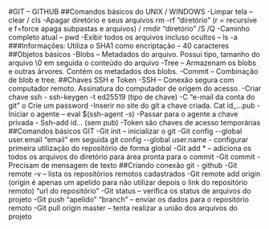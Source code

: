 #GIT – GITHUB
##Comandos básicos do UNIX / WINDOWS
-Limpar tela – clear / cls
-Apagar diretório e seus arquivos rm -rf “diretório” (r = recursive e f=force apaga subpastas e arquivos) / rmdir “diretório” /S /Q
-Caminho completo atual – pwd
-Exibir todos os arquivos incluso ocultos – ls -a
###Informações:
Utiliza o SHA1 como encriptação – 40 caracteres 
##Objetos básicos
-Blobs – Metadados do arquivo. Possui tipo, tamanho do arquivo \0  em seguida o conteúdo do arquivo
-Tree – Armazenam os blobs e outras árvores. Contém os metadados dos blobs.
-Commit – Combinação de blob e tree. 
##Chaves SSH e Token
-SSH – Conexão segura com computador remoto. Assinatura do computador de origem do acesso.
-Criar  chave ssh - ssh-keygen -t ed25519 (tipo de chave) -C “e-mail da conta do git”
o	Crie um password
-Inserir no site do git a chave criada. Cat id_...pub
-Iniciar o agente – eval $(ssh-agent -s)
-Passar para o agente a chave privada - Ssh-add id... (sem pub)
-Token são chaves de acesso temporárias 
##Comandos básicos GIT
-Git init – inicializar o git
-Git config --global user.email “email” em seguida git config --global user.name - configurar primeira utilização do repositório de forma global
-Git add * – adiciona os todos os arquivos do diretório para área pronta para o commit
-Git commit - Precisam de mensagem de texto
##Criando conexão git - github
-Git remote -v – lista os repositórios remotos cadastrados
-Git remote add origin (origin é apenas um apelido para não utilizar depois o link do repositório remoto) “url do repositório”
-Git status – verifica os status de arquivos do projeto
-Git push “apelido” “branch” – enviar os dados para o repositório remoto
-Git pull origin master – tenta realizar a união dos arquivos do projeto


